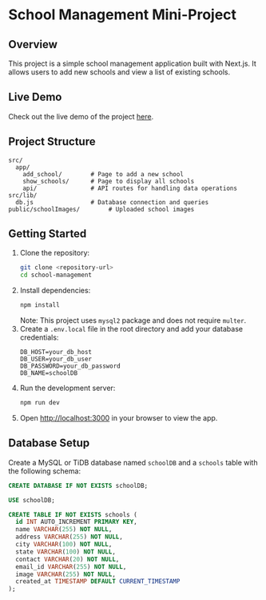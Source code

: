# School Management Mini-Project

## Overview

This project is a simple school management application built with Next.js. It allows users to add new schools and view a list of existing schools.

## Live Demo

Check out the live demo of the project [here](https://nitin-school-management.vercel.app/).

## Project Structure

```
src/
  app/
    add_school/        # Page to add a new school
    show_schools/      # Page to display all schools
    api/               # API routes for handling data operations
src/lib/
  db.js                # Database connection and queries
public/schoolImages/        # Uploaded school images
```

## Getting Started

1. Clone the repository:
   ```bash
   git clone <repository-url>
   cd school-management
   ```
2. Install dependencies:
   ```bash
   npm install
   ```
   Note: This project uses `mysql2` package and does not require `multer`.
3. Create a `.env.local` file in the root directory and add your database credentials:
   ```
   DB_HOST=your_db_host
   DB_USER=your_db_user
   DB_PASSWORD=your_db_password
   DB_NAME=schoolDB
   ```
4. Run the development server:
   ```bash
   npm run dev
   ```
5. Open [http://localhost:3000](http://localhost:3000) in your browser to view the app.

## Database Setup

Create a MySQL or TiDB database named `schoolDB` and a `schools` table with the following schema:

```sql
CREATE DATABASE IF NOT EXISTS schoolDB;

USE schoolDB;

CREATE TABLE IF NOT EXISTS schools (
  id INT AUTO_INCREMENT PRIMARY KEY,
  name VARCHAR(255) NOT NULL,
  address VARCHAR(255) NOT NULL,
  city VARCHAR(100) NOT NULL,
  state VARCHAR(100) NOT NULL,
  contact VARCHAR(20) NOT NULL,
  email_id VARCHAR(255) NOT NULL,
  image VARCHAR(255) NOT NULL,
  created_at TIMESTAMP DEFAULT CURRENT_TIMESTAMP
);
```
